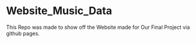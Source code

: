 # Website_Music_Data
This Repo was made to show off the Website made for Our Final Project via github pages.
